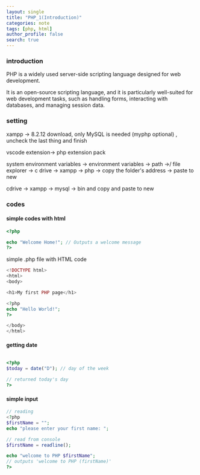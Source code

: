```yaml
---
layout: single
title: "PHP_1(Introduction)"
categories: note
tags: [php, html]
author_profile: false
search: true
---
```


### introduction

PHP is a widely used server-side scripting language designed for web development.

It is an open-source scripting language, and it is particularly well-suited for web development tasks, such as handling forms, interacting with databases, and managing session data.

### setting

xampp -> 8.2.12 download, only MySQL is needed (myphp optional) , uncheck the last thing and finish

vscode extension-> php extension pack

system environment variables -> environment variables -> path ->/ file explorer -> c drive -> xampp -> php -> copy the folder's address -> paste to new

cdrive -> xampp -> mysql -> bin and copy and paste to new

### codes

#### simple codes with html

```php
<?php

echo "Welcome Home!"; // Outputs a welcome message
?>
```

simple .php file with HTML code

```php
<!DOCTYPE html>
<html>
<body>

<h1>My first PHP page</h1>

<?php
echo "Hello World!";
?>

</body>
</html>
```

#### getting date

```php

<?php
$today = date("D"); // day of the week

// returned today's day
?>
```

#### simple input

```php
// reading
<?php
$firstName = "";
echo "please enter your first name: ";

// read from console
$firstName = readline();

echo "welcome to PHP $firstName";
// outputs 'welcome to PHP (firstName)'
?>
```

